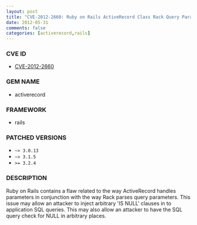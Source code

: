 ```yaml
---
layout: post
title: "CVE-2012-2660: Ruby on Rails ActiveRecord Class Rack Query Parameter Parsing SQL Query Arbitrary IS NULL Clause Injection"
date: 2012-05-31
comments: false
categories: [activerecord,rails]
---
```


### CVE ID

* [CVE-2012-2660](http://www.osvdb.org/show/osvdb/82610)

### GEM NAME

* activerecord

### FRAMEWORK

* rails

### PATCHED VERSIONS

* `~> 3.0.13`
* `~> 3.1.5`
* `>= 3.2.4`

### DESCRIPTION

Ruby on Rails contains a flaw related to the way ActiveRecord handles
parameters in conjunction with the way Rack parses query parameters.
This issue may allow an attacker to inject arbitrary 'IS NULL' clauses in
to application SQL queries. This may also allow an attacker to have the
SQL query check for NULL in arbitrary places.

